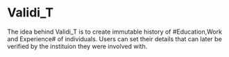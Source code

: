 # Validi_T

The idea behind Validi_T is to create immutable history of #Education,Work and Experience# of individuals.
Users can set their details that can later be verified by the instituion they were involved with.

